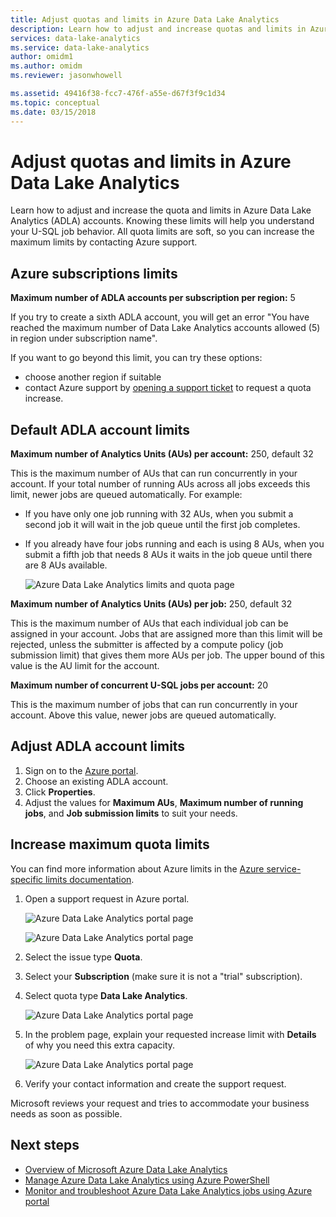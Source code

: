 ```yaml
---
title: Adjust quotas and limits in Azure Data Lake Analytics
description: Learn how to adjust and increase quotas and limits in Azure Data Lake Analytics (ADLA) accounts.
services: data-lake-analytics
ms.service: data-lake-analytics
author: omidm1
ms.author: omidm
ms.reviewer: jasonwhowell

ms.assetid: 49416f38-fcc7-476f-a55e-d67f3f9c1d34
ms.topic: conceptual
ms.date: 03/15/2018
---
```


# Adjust quotas and limits in Azure Data Lake Analytics

Learn how to adjust and increase the quota and limits in Azure Data Lake Analytics (ADLA) accounts. Knowing these limits will help you understand your U-SQL job behavior. All quota limits are soft, so you can increase the maximum limits by contacting Azure support.

## Azure subscriptions limits

**Maximum number of ADLA accounts per subscription per region:**  5

If you try to create a sixth ADLA account, you will get an error "You have reached the maximum number of Data Lake Analytics accounts allowed (5) in region under subscription name".

If you want to go beyond this limit, you can try these options:
* choose another region if suitable
* contact Azure support by [opening a support ticket](#increase-maximum-quota-limits) to request a quota increase.

## Default ADLA account limits

**Maximum number of Analytics Units (AUs) per account:** 250, default 32

This is the maximum number of AUs that can run concurrently in your account. If your total number of running AUs across all jobs exceeds this limit, newer jobs are queued automatically. For example:

* If you have only one job running with 32 AUs, when you submit a second job it will wait in the job queue until the first job completes.
* If you already have four jobs running and each is using 8 AUs, when you submit a fifth job that needs 8 AUs it waits in the job queue until there are 8 AUs available.

    ![Azure Data Lake Analytics limits and quota page](./media/data-lake-analytics-quota-limits/adjust-quota-limits.png)

**Maximum number of Analytics Units (AUs) per job:** 250, default 32

This is the maximum number of AUs that each individual job can be assigned in your account. Jobs that are assigned more than this limit will be rejected, unless the submitter is affected by a compute policy (job submission limit) that gives them more AUs per job. The upper bound of this value is the AU limit for the account.

**Maximum number of concurrent U-SQL jobs per account:** 20

This is the maximum number of jobs that can run concurrently in your account. Above this value, newer jobs are queued automatically.

## Adjust ADLA account limits

1. Sign on to the [Azure portal](https://portal.azure.com).
2. Choose an existing ADLA account.
3. Click **Properties**.
4. Adjust the values for **Maximum AUs**, **Maximum number of running jobs**, and **Job submission limits** to suit your needs.

## Increase maximum quota limits

You can find more information about Azure limits in the [Azure service-specific limits documentation](../azure-resource-manager/management/azure-subscription-service-limits.md#data-lake-analytics-limits).

1. Open a support request in Azure portal.

    ![Azure Data Lake Analytics portal page](./media/data-lake-analytics-quota-limits/data-lake-analytics-quota-help-support.png)

    ![Azure Data Lake Analytics portal page](./media/data-lake-analytics-quota-limits/data-lake-analytics-quota-support-request.png)
2. Select the issue type **Quota**.
3. Select your **Subscription** (make sure it is not a "trial" subscription).
4. Select quota type **Data Lake Analytics**.

    ![Azure Data Lake Analytics portal page](./media/data-lake-analytics-quota-limits/data-lake-analytics-quota-support-request-basics.png)

5. In the problem page, explain your requested increase limit with **Details** of why you need this extra capacity.

    ![Azure Data Lake Analytics portal page](./media/data-lake-analytics-quota-limits/data-lake-analytics-quota-support-request-details.png)

6. Verify your contact information and create the support request.

Microsoft reviews your request and tries to accommodate your business needs as soon as possible.

## Next steps

* [Overview of Microsoft Azure Data Lake Analytics](data-lake-analytics-overview.md)
* [Manage Azure Data Lake Analytics using Azure PowerShell](data-lake-analytics-manage-use-powershell.md)
* [Monitor and troubleshoot Azure Data Lake Analytics jobs using Azure portal](data-lake-analytics-monitor-and-troubleshoot-jobs-tutorial.md)
